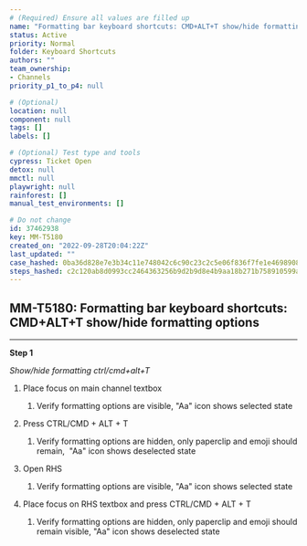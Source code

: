 ```yaml
---
# (Required) Ensure all values are filled up
name: "Formatting bar keyboard shortcuts: CMD+ALT+T show/hide formatting options"
status: Active
priority: Normal
folder: Keyboard Shortcuts
authors: ""
team_ownership: 
- Channels
priority_p1_to_p4: null

# (Optional)
location: null
component: null
tags: []
labels: []

# (Optional) Test type and tools
cypress: Ticket Open
detox: null
mmctl: null
playwright: null
rainforest: []
manual_test_environments: []

# Do not change
id: 37462938
key: MM-T5180
created_on: "2022-09-28T20:04:22Z"
last_updated: ""
case_hashed: 0ba36d828e7e3b34c11e748042c6c90c23c2c5e06f836f7fe1e4698908b3c6848687ca87a9edf50a2f72fbd24258f466
steps_hashed: c2c120ab8d0993cc2464363256b9d2b9d8e4b9aa18b271b758910599a00917c96be43bb7f11407ff3289f038c33a3db9
---
```


<!-- (Auto-generated) Based on frontmatter's "key" and "name" -->

## MM-T5180: Formatting bar keyboard shortcuts: CMD+ALT+T show/hide formatting options

---

**Step 1**

_Show/hide formatting ctrl/cmd+alt+T_

1. Place focus on main channel textbox

   1. Verify formatting options are visible, "Aa" icon shows selected state

2. Press CTRL/CMD + ALT + T

   1. Verify formatting options are hidden, only paperclip and emoji should remain,  "Aa" icon shows deselected state

3. Open RHS

   1. Verify formatting options are visible, "Aa" icon shows selected state

4. Place focus on RHS textbox and press CTRL/CMD + ALT + T

   1. Verify formatting options are hidden, only paperclip and emoji should remain visible, "Aa" icon shows deselected state
